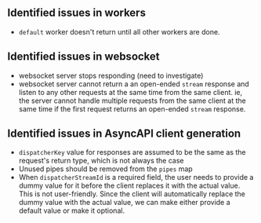 ## Identified issues in workers
- `default` worker doesn't return until all other workers are done.

## Identified issues in websocket
- websocket server stops responding (need to investigate)
- websocket server cannot return a an open-ended `stream` response and listen to any other requests at the same time from the same client. ie, the server cannot handle multiple requests from the same client at the same time if the first request returns an open-ended `stream` response.

## Identified issues in AsyncAPI client generation
- `dispatcherKey` value for responses are assumed to be the same as the request's return type, which is not always the case
- Unused pipes should be removed from the `pipes` map
- When `dispatcherStreamId` is a required field, the user needs to provide a dummy value for it before the client replaces it with the actual value. This is not user-friendly. Since the client will automatically replace the dummy value with the actual value, we can make either provide a default value or make it optional.
